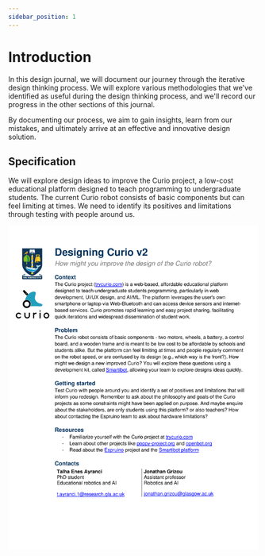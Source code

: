```yaml
---
sidebar_position: 1
---
```


# Introduction

In this design journal, we will document our journey through the iterative design thinking process. We will explore various methodologies that we've identified as useful during the design thinking process, and we'll record our progress in the other sections of this journal. 

By documenting our process, we aim to gain insights, learn from our mistakes, and ultimately arrive at an effective and innovative design solution.

## Specification

We will explore design ideas to improve the Curio project, a low-cost educational platform designed to teach programming to undergraduate students. The current Curio robot consists of basic components but can feel limiting at times. We need to identify its positives and limitations through testing with people around us. 

![Project Specification](./img/project_spec.png)
